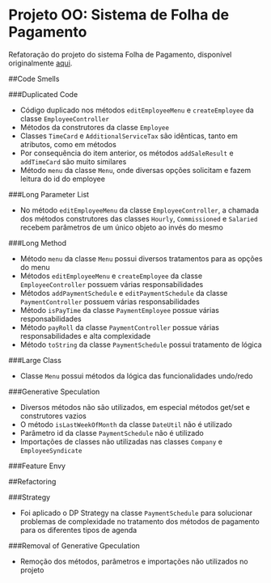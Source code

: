 # Projeto OO: Sistema de Folha de Pagamento

Refatoração do projeto do sistema Folha de Pagamento, disponível originalmente [aqui](https://github.com/marcio-henrique/Payroll).

##Code Smells

###Duplicated Code
- Código duplicado nos métodos `editEmployeeMenu` e `createEmployee` da classe `EmployeeController`
- Métodos da construtores da classe `Employee`
- Classes `TimeCard` e `AdditionalServiceTax` são idênticas, tanto em atributos, como em métodos
- Por consequência do item anterior, os métodos `addSaleResult` e `addTimeCard` são muito similares
- Método `menu` da classe `Menu`, onde diversas opções solicitam e fazem leitura do id do employee

###Long Parameter List
- No método `editEmployeeMenu` da classe `EmployeeController`, a chamada dos métodos construtores das classes `Hourly`,
`Commissioned` e `Salaried` recebem parâmetros de um único objeto ao invés do mesmo

###Long Method
- Método `menu` da classe `Menu` possui diversos tratamentos para as opções do menu
- Métodos `editEmployeeMenu` e `createEmployee` da classe `EmployeeController` possuem várias responsabilidades
- Métodos `addPaymentSchedule` e `editPaymentSchedule` da classe `PaymentController` possuem várias responsabilidades
- Método `isPayTime` da classe `PaymentEmployee` possue várias responsabilidades
- Método `payRoll` da classe `PaymentController` possue várias responsabilidades e alta complexidade
- Método `toString` da classe `PaymentSchedule` possui tratamento de lógica

###Large Class
- Classe `Menu` possui métodos da lógica das funcionalidades undo/redo

###Generative Speculation
- Diversos métodos não são utilizados, em especial métodos get/set e construtores vazios
- O método `isLastWeekOfMonth` da classe `DateUtil` não é utilizado
- Parâmetro id da classe `PaymentSchedule` não é utilizado
- Importações de classes não utilizadas nas classes `Company` e `EmployeeSyndicate`

###Feature Envy


##Refactoring

###Strategy
- Foi aplicado o DP Strategy na classe `PaymentSchedule` para solucionar problemas de complexidade no tratamento dos 
métodos de pagamento para os diferentes tipos de agenda

###Removal of Generative Gpeculation
- Remoção dos métodos, parâmetros e importações não utilizados no projeto